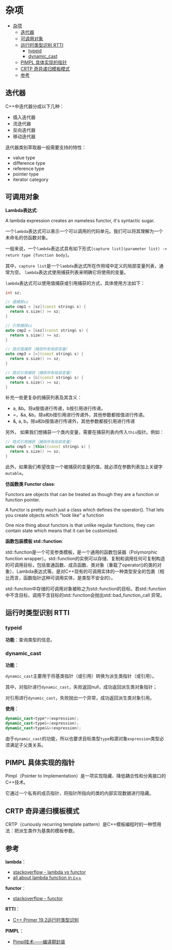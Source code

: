 # 杂项

- [杂项](#杂项)
  - [迭代器](#迭代器)
  - [可调用对象](#可调用对象)
  - [运行时类型识别 RTTI](#运行时类型识别-rtti)
    - [typeid](#typeid)
    - [dynamic\_cast](#dynamic_cast)
  - [PIMPL 具体实现的指针](#pimpl-具体实现的指针)
  - [CRTP 奇异递归模板模式](#crtp-奇异递归模板模式)
  - [参考](#参考)

## 迭代器

C++中迭代器分成以下几种：

- 插入迭代器
- 流迭代器
- 反向迭代器
- 移动迭代器

迭代器类别萃取器一般需要支持的特性：

- value type
- difference type
- reference type
- pointer type
- iterator category

## 可调用对象

**Lambda表达式**:

A lambda expression creates an nameless functor, it's syntactic sugar.

一个`lambda`表达式可以表示一个可以调用的代码单元。我们可以将其理解为一个未命名的仿函数对象。

一般来说，一个`lambda`表达式具有如下形式`[capture list](parameter list) -> return type {function body}`。

其中，`capture list`是一个`lambda`表达式所在作用域中定义的局部变量列表，通常为空。 `lambda`表达式使用捕获列表来明确它将使用的变量。

`lambda`表达式可以使用值捕获或引用捕获的方式，具体使用方法如下：

``` c++
int sz;

// 值捕获sz
auto cmp1 = [sz](const string& s) {
  return s.size() >= sz;
}

// 引用捕获sz
auto cmp2 = [&sz](const string& s) {
  return s.size() >= sz;
}

// 隐式值捕获（捕获所有局部变量）
auto cmp3 = [=](const string& s) {
  return s.size() >= sz;
}

// 隐式引用捕获（捕获所有局部变量）
auto cmp4 = [&](const string& s) {
  return s.size() >= sz;
}
```

补充一些更复杂的捕获列表及其含义：

- a, &b。将a按值进行传递，b按引用进行传递。
- =，&a, &b。除a和b按引用进行传递外，其他参数都按值进行传递。
- &, a, b。除a和b按值进行传递外，其他参数都按引用进行传递

另外， 如果我们想捕获一个类内变量，需要在捕获列表内传入`this`指针。例如：

``` c++
// 隐式引用捕获（捕获所有局部变量）
auto cmp5 = [this](const string& s) {
  return s.size() >= sz;
}
```

此外，如果我们希望改变一个被捕获的变量的值，就必须在参数列表加上关键字`mutable`。

**仿函数类 Functor class**:

Functors are objects that can be treated as though they are a function or function pointer.

A functor is pretty much just a class which defines the operator(). That lets you create objects which "look like" a function

One nice thing about functors is that unlike regular functions, they can contain state which means that it can be customized.

**函数包装模板 std::function**:

std::function是一个可变参类模板，是一个通用的函数包装器（Polymorphic function wrapper）。std::function的实例可以存储、复制和调用任何可复制构造的可调用目标，包括普通函数、成员函数、类对象（重载了operator()的类的对象）、Lambda表达式等。是对C++现有的可调用实体的一种类型安全的包裹（相比而言，函数指针这种可调用实体，是类型不安全的）。

std::function中存储的可调用对象被称之为std::function的目标。若std::function中不含目标，调用不含目标的std::function会抛出std::bad_function_call 异常。

## 运行时类型识别 RTTI

### typeid

**功能**：查询类型的信息。

### dynamic_cast

**功能**：

`dynamic_cast`主要用于将基类指针（或引用）转换为派生类指针（或引用）。

其中，对指针进行`dynamic_cast`，失败返回null，成功返回派生类对象指针；

对引用进行`dynamic_cast`，失败抛出一个异常，成功返回派生类对象引用。

**使用**：

``` c++
dynamic_cast<type*>(expression);
dynamic_cast<type&>(expression);
dynamic_cast<type&&>(expression);
```

由于`dynamic_cast`的功能，所以也要求目标类型`type`和源对象`expression`类型必须满足子父类关系。

## PIMPL 具体实现的指针

Pimpl（Pointer to Implementation）是一项实现隐藏、降低耦合性和分离接口的C++技术。

它通过一个私有的成员指针，将指针所指向的类的内部实现数据进行隐藏。

## CRTP 奇异递归模板模式

CRTP（curiously recurring template pattern）是C++模板编程时的一种惯用法：把派生类作为基类的模板参数。

## 参考

**lambda**：

- [stackoverflow - lambda vs functor](https://stackoverflow.com/questions/4686507/lambda-expression-vs-functor-in-c)
- [all about lambda function in c++](http://www.vishalchovatiya.com/learn-lambda-function-in-cpp-with-example/)

**functor**：

- [stackoverflow - functor](https://stackoverflow.com/questions/356950/what-are-c-functors-and-their-uses)

**RTTI**：

- [C++ Primer 19.2运行时类型识别](/)

**PIMPL**：

- [Pimpl技术——编译期封装](https://www.cnblogs.com/KillerAery/p/9539705.html)
